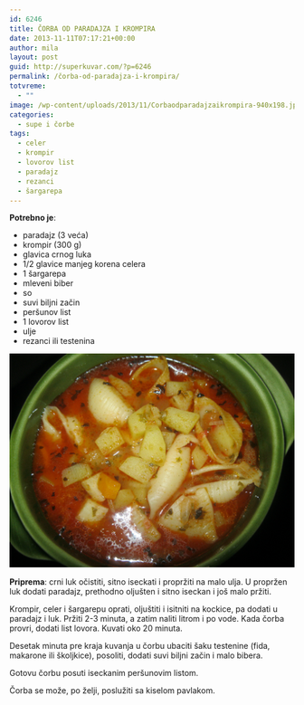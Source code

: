 ```yaml
---
id: 6246
title: ČORBA OD PARADAJZA I KROMPIRA
date: 2013-11-11T07:17:21+00:00
author: mila
layout: post
guid: http://superkuvar.com/?p=6246
permalink: /čorba-od-paradajza-i-krompira/
totvreme:
  - ""
image: /wp-content/uploads/2013/11/Corbaodparadajzaikrompira-940x198.jpg
categories:
  - supe i čorbe
tags:
  - celer
  - krompir
  - lovorov list
  - paradajz
  - rezanci
  - šargarepa
---
```

**Potrebno je**:

  * paradajz (3 veća)
  * krompir (300 g)
  * glavica crnog luka
  * 1/2 glavice manjeg korena celera
  * 1 šargarepa
  * mleveni biber
  * so
  * suvi biljni začin
  * peršunov list
  * 1 lovorov list
  * ulje
  * rezanci ili testenina

![<img class="alignnone size-medium wp-image-6247" src="/wp-content/uploads/2013/11/Corbaodparadajzaikrompira-1024x768.jpg" alt="Corbaodparadajzaikrompira" width="300" height="225" />](/wp-content/uploads/2013/11/Corbaodparadajzaikrompira.jpg)

**Priprema**: crni luk očistiti, sitno iseckati i propržiti na malo ulja. U propržen luk dodati paradajz, prethodno oljušten i sitno iseckan i još malo pržiti.

Krompir, celer i šargarepu oprati, oljuštiti i isitniti na kockice, pa dodati u paradajz i luk. Pržiti 2-3 minuta, a zatim naliti litrom i po vode. Kada čorba provri, dodati list lovora. Kuvati oko 20 minuta.

Desetak minuta pre kraja kuvanja u čorbu ubaciti šaku testenine (fida, makarone ili školjkice), posoliti, dodati suvi biljni začin i malo bibera.

Gotovu čorbu posuti iseckanim peršunovim listom.

Čorba se može, po želji, poslužiti sa kiselom pavlakom.